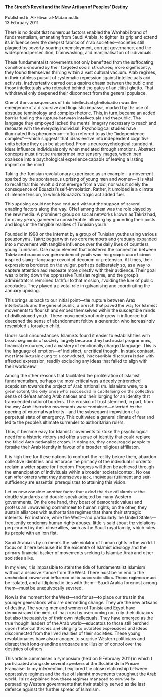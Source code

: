 <h4>The Street’s Revolt and the New Artisan of Peoples’ Destiny</h4>


Published in Al-Hiwar al-Mutamaddin
<br>
13 February 2011


There is no doubt that numerous factors enabled the Wahhabi brand of fundamentalism, emanating from Saudi Arabia, to tighten its grip and extend its influence over the deepest fabrics of Arab societies—societies still plagued by poverty, soaring unemployment, corrupt governance, and the widespread persecution, brainwashing, and marginalisation of individuals.

These fundamentalist movements not only benefitted from the suffocating conditions endured by their targeted social structures; more significantly, they found themselves thriving within a vast cultural vacuum. Arab regimes, in their ruthless pursuit of systematic repression against intellectuals and activists, inadvertently carved out a gaping chasm between the public and those intellectuals who retreated behind the gates of an elitist ghetto. That withdrawal only deepened their disconnect from the general populace.

One of the consequences of this intellectual ghettoisation was the emergence of a discursive and linguistic impasse, marked by the use of abstruse terminology and complex rhetoric. This, in turn, became an added barrier fuelling the rupture between intellectuals and the public. The language they employed lacked the mental imagery necessary to reach and resonate with the everyday individual. Psychological studies have illuminated this phenomenon—often referred to as the “independence complex”—which suggests that ideas evolve into independent cognitive units before they can be absorbed. From a neuropsychological standpoint, ideas influence individuals only when mediated through emotions. Abstract concepts must first be transformed into sensory images, which then coalesce into a psychological experience capable of leaving a lasting imprint on the mind.

Taking the Tunisian revolutionary experience as an example—a movement sparked by the spontaneous uprising of young men and women—it is vital to recall that this revolt did not emerge from a void, nor was it solely the consequence of Bouazizi’s self-immolation. Rather, it unfolded in a climate of intense tension, to which Bouazizi’s tragic act added fuel.

This uprising could not have endured without the support of several enabling factors along the way. Chief among them was the role played by the new media. A prominent group on social networks known as Takriz had, for many years, garnered a considerable following by grounding their posts and blogs in the tangible realities of Tunisian youth.

Founded in 1998 on the Internet by a group of Tunisian youths using various pseudonyms, Takriz began with two core members and gradually expanded into a movement with tangible influence over the daily lives of countless young Tunisians. One major element that bolstered the connection between Takriz and successive generations of youth was the group’s use of street-inspired slang—language devoid of decorum or pretension. At times, their expressions bordered on the vulgar, perhaps deliberately so, as a way to capture attention and resonate more directly with their audience. Their goal was to bring down the oppressive Tunisian regime, and the group’s administrators remained faithful to that mission, avoiding the lure of public accolades. They played a pivotal role in galvanising and coordinating the January uprising.

This brings us back to our initial point—the rupture between Arab intellectuals and the general public, a breach that paved the way for Islamist movements to flourish and embed themselves within the susceptible minds of disillusioned youth. These movements not only grew in influence but deepened the sense of abandonment felt by a generation who increasingly resembled a forsaken child.

Under such circumstances, Islamists found it easier to establish ties with broad segments of society, largely because they had social programmes, financial resources, and a mastery of emotionally charged language. This is the language of emotion—of indistinct, uncritical thought. In stark contrast, most intellectuals clung to a convoluted, inaccessible discourse laden with affected expression, readily excluding any ideas that failed to align with their worldview.

Among the other reasons that facilitated the proliferation of Islamist fundamentalism, perhaps the most critical was a deeply entrenched scepticism towards the project of Arab nationalism. Islamists were, to a great extent, the only ones who succeeded in capitalising on the collective sense of defeat among Arab nations and their longing for an identity that transcended national borders. This erosion of trust stemmed, in part, from the way Arab liberation movements were contained—diverted by the opening of external warfronts—and the subsequent imposition of a perpetual state of emergency. This cultivated a general climate of fear and led to the people’s ultimate surrender to authoritarian rulers.

Thus, it became easy for Islamist movements to stoke the psychological need for a historic victory and offer a sense of identity that could replace the failed Arab nationalist dream. In doing so, they encouraged people to forsake their Arab identity in favour of a broader religious affiliation.

It is high time for these nations to confront the reality before them, abandon collective identities, and embrace the primacy of the individual in order to reclaim a wider space for freedom. Progress will then be achieved through the emancipation of individuals within a broader societal context. No one can offer others what they themselves lack. Individual fulfilment and self-sufficiency are essential prerequisites to attaining this vision.

Let us now consider another factor that aided the rise of Islamists: the double standards and double-speak adopted by many Western governments. On the one hand, they boast of democratic values and profess an unwavering commitment to human rights; on the other, they sustain alliances with authoritarian regimes that share their strategic interests. For instance, while the West—and particularly the United States—frequently condemns human rights abuses, little is said about the violations perpetrated by their close allies, such as the Saudi royal family, which rules its people with an iron fist.

Saudi Arabia is by no means the sole violator of human rights in the world. I focus on it here because it is the epicentre of Islamist ideology and the primary financial backer of movements seeking to Islamise Arab and other societies alike.

In my view, it is impossible to stem the tide of fundamentalist Islamism without a decisive stance from the West. There must be an end to the unchecked power and influence of its autocratic allies. These regimes must be isolated, and all diplomatic ties with them—Saudi Arabia foremost among them—must be unequivocally severed.

Now is the moment for the West—and for us—to place our trust in the younger generations who are demanding change. They are the new artisans of destiny. The young men and women of Tunisia and Egypt have demonstrated the merit of that trust by overcoming not only their dictators but also the passivity of their own intellectuals. They have emerged as the true thought leaders of the Arab world—educators to those still perched upon rhetorical thrones and clinging to outdated expressions and ideas disconnected from the lived realities of their societies. These young revolutionaries have also managed to surprise Western politicians and disrupt their long-standing arrogance and illusion of control over the destinies of others.

This article summarises a symposium (held on 9 February 2011) in which I participated alongside several speakers at the Société de la Presse Française. In my intervention, I explored the close relationship between oppressive regimes and the rise of Islamist movements throughout the Arab world. I also explained how these regimes managed to survive by persuading Western governments that their stability served as the last defence against the further spread of Islamism.

